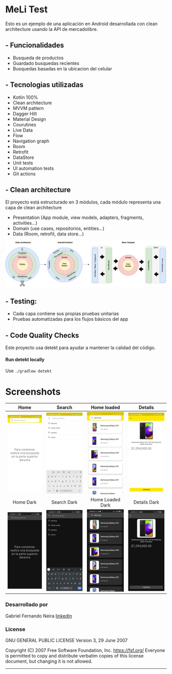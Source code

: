 # MeLi Test

Esto es un ejemplo de una aplicación en Android desarrollada con clean architecture usando la API de mercadolibre.

## - Funcionalidades
* Busqueda de productos
* Guardado busquedas recientes
* Busquedas basadas en la ubicacion del celular

## - Tecnologias utilizadas
* Kotlin 100%
* Clean architecture
* MVVM pattern
* Dagger Hilt
* Material Design
* Courutines
* Live Data
* Flow
* Navigation graph
* Room
* Retrofit
* DataStore
* Unit tests
* UI automation tests
* Git actions

## - Clean architecture

El proyecto está estructurado en 3 módulos, cada módulo representa una capa de clean architecture

* Presentation (App module, view models, adapters, fragments, activities...)
* Domain (use cases, repositorios, entities...)
* Data (Room, retrofit, data store...)

 <img src="assets/cleanArchitecture.png" alt="clean architecture image"/>


## - Testing:

* Cada capa contiene sus propias pruebas unitarias
* Pruebas automatizadas para los flujos básicos del app

## - Code Quality Checks
Este proyecto usa detekt para ayudar a mantener la calidad del código.

  #### Run detekt locally
  Use `./gradlew detekt`

# Screenshots
| Home | Search |  Home loaded |  Details |
|:-:|:-:|:-:|:-:|
| ![1](assets/screenshots/light_1.jpeg?raw=true) | ![2](assets/screenshots/light_2.jpeg?raw=true) | ![3](assets/screenshots/light_3.jpeg?raw=true) | ![4](assets/screenshots/light_4.jpeg?raw=true) |
| Home Dark | Search Dark|  Home Loaded Dark | Details Dark |
| ![1](assets/screenshots/night_1.jpeg?raw=true) | ![2](assets/screenshots/night_2.jpeg?raw=true) | ![3](assets/screenshots/night_3.jpeg?raw=true) | ![4](assets/screenshots/night_4.jpeg?raw=true) |


### Desarrollado por

Gabriel Fernando Neira [linkedIn](https://www.linkedin.com/in/gabriel-fernando-neira-bermudez-419b2265)

### License

GNU GENERAL PUBLIC LICENSE
Version 3, 29 June 2007

Copyright (C) 2007 Free Software Foundation, Inc. <https://fsf.org/>
Everyone is permitted to copy and distribute verbatim copies
of this license document, but changing it is not allowed.

-------
